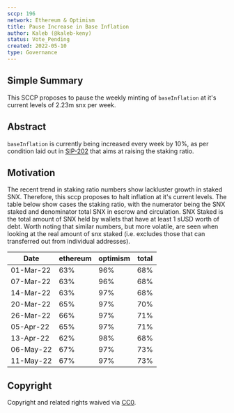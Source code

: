 ```yaml
---
sccp: 196
network: Ethereum & Optimism
title: Pause Increase in Base Inflation
author: Kaleb (@kaleb-keny)
status: Vote_Pending
created: 2022-05-10
type: Governance
---
```


## Simple Summary

<!--"If you can't explain it simply, you don't understand it well enough." Provide a simplified and layman-accessible explanation of the SCCP.-->

This SCCP proposes to pause the weekly minting of `baseInflation` at it's current levels of 2.23m snx per week.

## Abstract

<!--A short (~200 word) description of the variable change proposed.-->

`baseInflation` is currently being increased every week by 10%, as per condition laid out in [SIP-202](https://sips.synthetix.io/sips/sip-202/) that aims at raising the staking ratio.

## Motivation

<!--The motivation is critical for SCCPs that want to update variables within Synthetix. It should clearly explain why the existing variable is not incentive aligned. SCCP submissions without sufficient motivation may be rejected outright.-->

The recent trend in staking ratio numbers show lackluster growth in staked SNX. Therefore, this sccp proposes to halt inflation at it's current levels. 
The table below show cases the staking ratio, with the numerator being the SNX staked and denominator total SNX in escrow and circulation. SNX Staked is the total amount of SNX held by wallets that have at least 1 sUSD worth of debt. Worth noting that similar numbers, but more volatile, are seen when looking at the real amount of snx staked  (i.e. excludes those that can transferred out from individual addresses).

| Date      	| ethereum 	| optimism 	| total 	|
|-----------	|----------	|----------	|-------	|
| 01-Mar-22 	| 63%      	| 96%      	| 68%   	|
| 07-Mar-22 	| 63%      	| 96%      	| 68%   	|
| 14-Mar-22 	| 63%      	| 97%      	| 68%   	|
| 20-Mar-22 	| 65%      	| 97%      	| 70%   	|
| 26-Mar-22 	| 66%      	| 97%      	| 71%   	|
| 05-Apr-22 	| 65%      	| 97%      	| 71%   	|
| 13-Apr-22 	| 62%      	| 98%      	| 68%   	|
| 06-May-22 	| 67%      	| 97%      	| 73%   	|
| 11-May-22 	| 67%      	| 97%      	| 73%   	| 

## Copyright

Copyright and related rights waived via [CC0](https://creativecommons.org/publicdomain/zero/1.0/).

